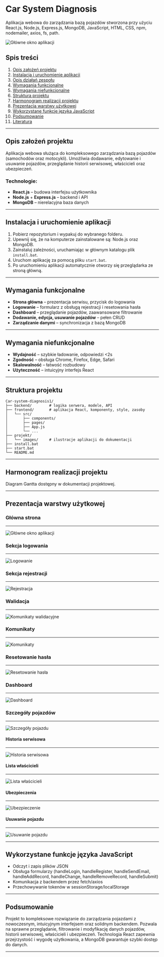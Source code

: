 # Car System Diagnosis

Aplikacja webowa do zarządzania bazą pojazdów stworzona przy użyciu React.js, Node.js, Express.js, MongoDB, JavaScript, HTML, CSS, npm, nodemailer, axios, fs, path.

![Główne okno aplikacji](projekt/images/EkranGlowny.png)

## Spis treści

1. [Opis założeń projektu](#opis-założeń-projektu)  
2. [Instalacja i uruchomienie aplikacji](#instalacja-i-uruchomienie-aplikacji)  
3. [Opis działań zespołu](#opis-działań-zespołu)  
4. [Wymagania funkcjonalne](#wymagania-funkcjonalne)  
5. [Wymagania niefunkcjonalne](#wymagania-niefunkcjonalne)  
6. [Struktura projektu](#struktura-projektu)  
7. [Harmonogram realizacji projektu](#harmonogram-realizacji-projektu)  
8. [Prezentacja warstwy użytkowej](#prezentacja-warstwy-użytkowej)  
9. [Wykorzystane funkcje języka JavaScript](#wykorzystane-funkcje-języka-javascript)  
10. [Podsumowanie](#podsumowanie)  
11. [Literatura](#literatura)  

---

## Opis założeń projektu

Aplikacja webowa służąca do kompleksowego zarządzania bazą pojazdów (samochodów oraz motocykli). Umożliwia dodawanie, edytowanie i usuwanie pojazdów, przeglądanie historii serwisowej, właścicieli oraz ubezpieczeń.

### Technologie:
- **React.js** – budowa interfejsu użytkownika
- **Node.js** + **Express.js** – backend i API
- **MongoDB** – nierelacyjna baza danych

---

## Instalacja i uruchomienie aplikacji

1. Pobierz repozytorium i wypakuj do wybranego folderu.
2. Upewnij się, że na komputerze zainstalowane są: Node.js oraz MongoDB.
3. Zainstaluj zależności, uruchamiając w głównym katalogu plik `install.bat`.
4. Uruchom aplikację za pomocą pliku `start.bat`.
5. Po uruchomieniu aplikacji automatycznie otworzy się przeglądarka ze stroną główną.

---

## Wymagania funkcjonalne

- **Strona główna** – prezentacja serwisu, przycisk do logowania  
- **Logowanie** – formularz z obsługą rejestracji i resetowania hasła  
- **Dashboard** – przeglądanie pojazdów, zaawansowane filtrowanie  
- **Dodawanie, edycja, usuwanie pojazdów** – pełen CRUD  
- **Zarządzanie danymi** – synchronizacja z bazą MongoDB

---

## Wymagania niefunkcjonalne

- **Wydajność** – szybkie ładowanie, odpowiedzi <2s
- **Zgodność** – obsługa Chrome, Firefox, Edge, Safari
- **Skalowalność** – łatwość rozbudowy
- **Użyteczność** – intuicyjny interfejs React

---

## Struktura projektu

```
Car-system-diagnosis1/
├── backend/        # logika serwera, modele, API
├── frontend/       # aplikacja React, komponenty, style, zasoby
│   └── src/
│       ├── components/
│       ├── pages/
│       ├── App.js
│       └── ...
├── projekt/
│   └── images/     # ilustracje aplikacji do dokumentacji
├── install.bat
├── start.bat
└── README.md
```

---

## Harmonogram realizacji projektu

Diagram Gantta dostępny w dokumentacji projektowej.

---

## Prezentacja warstwy użytkowej

### Główna strona
---
![Główne okno aplikacji](projekt/images/EkranGlowny.png)

### Sekcja logowania
---
![Logowanie](projekt/images/EkranLogowania.png)

### Sekcja rejestracji
---
![Rejestracja](projekt/images/EkranRejestracji.png)

### Walidacja
---
![Komunikaty walidacyjne](projekt/images/Komunikaty.png)

### Komunikaty
---
![Komunikaty](projekt/images/Komunikaty2.png)

### Resetowanie hasła
---
![Resetowanie hasła](projekt/images/ResetowanieHasla.png)

### Dashboard
---
![Dashboard](projekt/images/Ekran.png)

### Szczegóły pojazdów
---
![Szczegóły pojazdu](projekt/images/Szczegoly.png)

#### Historia serwisowa
---
![Historia serwisowa](projekt/images/Historia.png)

#### Lista właścicieli
---
![Lista właścicieli](projekt/images/ListaWlascicieli.png)

#### Ubezpieczenia
---
![Ubezpieczenie](projekt/images/Ubezpieczenie.png)

#### Usuwanie pojazdu
---
![Usuwanie pojazdu](projekt/images/usuwanie.png)

---

## Wykorzystane funkcje języka JavaScript

- Odczyt i zapis plików JSON
- Obsługa formularzy (handleLogin, handleRegister, handleSendEmail, handleAddRecord, handleChange, handleRemoveRecord, handleSubmit)
- Komunikacja z backendem przez fetch/axios
- Przechowywanie tokenów w sessionStorage/localStorage

---

## Podsumowanie

Projekt to kompleksowe rozwiązanie do zarządzania pojazdami z nowoczesnym, intuicyjnym interfejsem oraz solidnym backendem. Pozwala na sprawne przeglądanie, filtrowanie i modyfikację danych pojazdów, historii serwisowej, właścicieli i ubezpieczeń. Technologia React zapewnia przejrzystość i wygodę użytkowania, a MongoDB gwarantuje szybki dostęp do danych.

---

 
